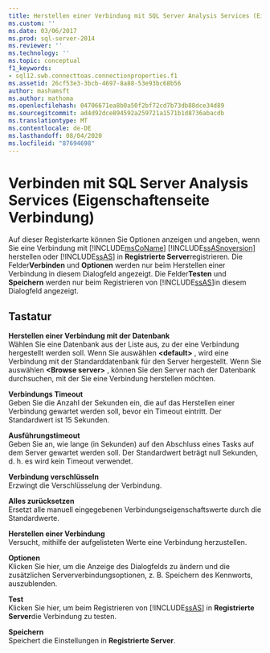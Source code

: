 ```yaml
---
title: Herstellen einer Verbindung mit SQL Server Analysis Services (Eigenschaftenseite Verbindung) | Microsoft-Dokumentation
ms.custom: ''
ms.date: 03/06/2017
ms.prod: sql-server-2014
ms.reviewer: ''
ms.technology: ''
ms.topic: conceptual
f1_keywords:
- sql12.swb.connecttoas.connectionproperties.f1
ms.assetid: 26cf53e3-3bcb-4697-8a88-53e93bc68b56
author: mashamsft
ms.author: mathoma
ms.openlocfilehash: 04706671ea8b0a50f2bf72cd7b73db88dce34d89
ms.sourcegitcommit: ad4d92dce894592a259721a1571b1d8736abacdb
ms.translationtype: MT
ms.contentlocale: de-DE
ms.lasthandoff: 08/04/2020
ms.locfileid: "87694698"
---
```

# <a name="connect-to-server-connection-properties-page-analysis-services"></a>Verbinden mit SQL Server Analysis Services (Eigenschaftenseite Verbindung)
  Auf dieser Registerkarte können Sie Optionen anzeigen und angeben, wenn Sie eine Verbindung mit [!INCLUDE[msCoName](../includes/msconame-md.md)] [!INCLUDE[ssASnoversion](../includes/ssasnoversion-md.md)] herstellen oder [!INCLUDE[ssAS](../includes/ssas-md.md)] in **Registrierte Server**registrieren. Die Felder**Verbinden** und **Optionen** werden nur beim Herstellen einer Verbindung in diesem Dialogfeld angezeigt. Die Felder**Testen** und **Speichern** werden nur beim Registrieren von [!INCLUDE[ssAS](../includes/ssas-md.md)]in diesem Dialogfeld angezeigt.  
  
## <a name="options"></a>Tastatur  
 **Herstellen einer Verbindung mit der Datenbank**  
 Wählen Sie eine Datenbank aus der Liste aus, zu der eine Verbindung hergestellt werden soll. Wenn Sie auswählen **\<default>** , wird eine Verbindung mit der Standarddatenbank für den Server hergestellt. Wenn Sie auswählen **\<Browse server>** , können Sie den Server nach der Datenbank durchsuchen, mit der Sie eine Verbindung herstellen möchten.  
  
 **Verbindungs Timeout**  
 Geben Sie die Anzahl der Sekunden ein, die auf das Herstellen einer Verbindung gewartet werden soll, bevor ein Timeout eintritt. Der Standardwert ist 15 Sekunden.  
  
 **Ausführungstimeout**  
 Geben Sie an, wie lange (in Sekunden) auf den Abschluss eines Tasks auf dem Server gewartet werden soll. Der Standardwert beträgt null Sekunden, d. h. es wird kein Timeout verwendet.  
  
 **Verbindung verschlüsseln**  
 Erzwingt die Verschlüsselung der Verbindung.  
  
 **Alles zurücksetzen**  
 Ersetzt alle manuell eingegebenen Verbindungseigenschaftswerte durch die Standardwerte.  
  
 **Herstellen einer Verbindung**  
 Versucht, mithilfe der aufgelisteten Werte eine Verbindung herzustellen.  
  
 **Optionen**  
 Klicken Sie hier, um die Anzeige des Dialogfelds zu ändern und die zusätzlichen Serververbindungsoptionen, z. B. Speichern des Kennworts, auszublenden.  
  
 **Test**  
 Klicken Sie hier, um beim Registrieren von [!INCLUDE[ssAS](../includes/ssas-md.md)] in **Registrierte Server**die Verbindung zu testen.  
  
 **Speichern**  
 Speichert die Einstellungen in **Registrierte Server**.  
  
  
